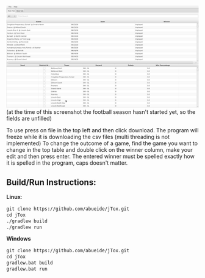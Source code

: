 ![Screenshot](pictures/screenshot.png?raw=true "Screenshot")
(at the time of this screenshot the football season hasn't started yet, so the fields are unfilled)


To use press on file in the top left and then click download. The program will freeze while it is downloading the csv files (multi threading is not implemented)
To change the outcome of a game, find the game you want to change in the top table and double 
click on the winner column, make your edit and then press enter. The entered winner must be spelled exactly how it is 
spelled in the program, caps doesn't matter.


## Build/Run Instructions:
**Linux**:

```
git clone https://github.com/abueide/jTox.git
cd jTox
./gradlew build
./gradlew run
```

**Windows**
```
git clone https://github.com/abueide/jTox.git
cd jTox
gradlew.bat build
gradlew.bat run
```

